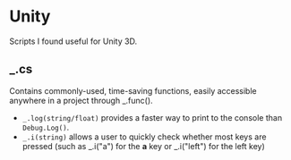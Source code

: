 # Unity
Scripts I found useful for Unity 3D.
## _.cs
Contains commonly-used, time-saving functions, easily accessible anywhere in a project through _.func().
* `_.log(string/float)` provides a faster way to print to the console than `Debug.Log()`.
* `_.i(string)` allows a user to quickly check whether most keys are pressed (such as _.i("a") for the **a** key or _.i("left") for the left key)
<!--stackedit_data:
eyJoaXN0b3J5IjpbNzk2MjQwMTAyLC0xODEzNjA4MywtMTA1Nz
AxMzg4Nl19
-->